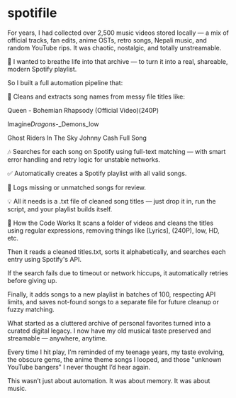 # spotifile

For years, I had collected over 2,500 music videos stored locally — a mix of official tracks, fan edits, anime OSTs, retro songs, Nepali music, and random YouTube rips. It was chaotic, nostalgic, and totally unstreamable.

🎯 I wanted to breathe life into that archive — to turn it into a real, shareable, modern Spotify playlist.

So I built a full automation pipeline that:

🧼 Cleans and extracts song names from messy file titles like:

Queen - Bohemian Rhapsody (Official Video)(240P)

Imagine*Dragons*-\_Demons_low

Ghost Riders In The Sky Johnny Cash Full Song

🎶 Searches for each song on Spotify using full-text matching — with smart error handling and retry logic for unstable networks.

✅ Automatically creates a Spotify playlist with all valid songs.

📝 Logs missing or unmatched songs for review.

💡 All it needs is a .txt file of cleaned song titles — just drop it in, run the script, and your playlist builds itself.

🧠 How the Code Works
It scans a folder of videos and cleans the titles using regular expressions, removing things like [Lyrics], (240P), low, HD, etc.

Then it reads a cleaned titles.txt, sorts it alphabetically, and searches each entry using Spotify's API.

If the search fails due to timeout or network hiccups, it automatically retries before giving up.

Finally, it adds songs to a new playlist in batches of 100, respecting API limits, and saves not-found songs to a separate file for future cleanup or fuzzy matching.

What started as a cluttered archive of personal favorites turned into a curated digital legacy. I now have my old musical taste preserved and streamable — anywhere, anytime.

Every time I hit play, I’m reminded of my teenage years, my taste evolving, the obscure gems, the anime theme songs I looped, and those "unknown YouTube bangers" I never thought I’d hear again.

This wasn’t just about automation. It was about memory. It was about music.
